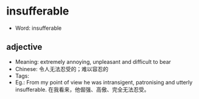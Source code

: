 # insufferable

- Word: insufferable

## adjective

- Meaning: extremely annoying, unpleasant and difficult to bear
- Chinese: 令人无法忍受的；难以容忍的
- Tags: 
- Eg.: From my point of view he was intransigent, patronising and utterly insufferable. 在我看来，他倔强、高傲、完全无法忍受。

